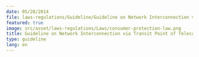 ```yaml
---
date: 05/28/2014
file: laws-regulations/Guideline/Guideline on Network Interconnection via Transit Point of Telecom Cambodia.pdf
featured: true
image: src/asset/laws-regulations/Laws/consumer-protection-law.png
title: Guideline on Network Interconnection via Transit Point of Telecom Cambodia
type: guideline
lang: en
---
```

